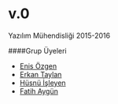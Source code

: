 # v.0
Yazılım Mühendisliği 2015-2016


####Grup Üyeleri
* [Enis Özgen](http://github.com/enisozgen)
* [Erkan Taylan](http://github.com/erkantaylan)
* [Hüsnü İşleyen](https://github.com/slyn)
* [Fatih Aygün](http://github.com/fatih36)
